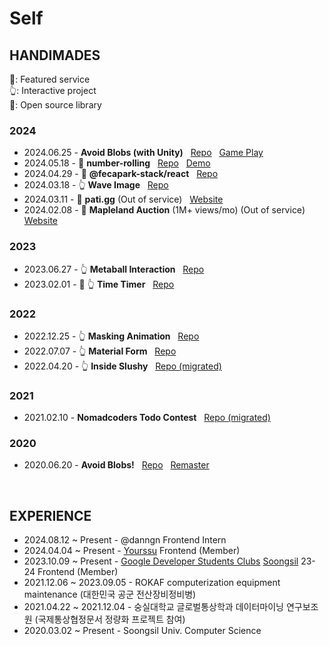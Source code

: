 # Self

## HANDIMADES

🌟: Featured service <br />
👆: Interactive project <br />
📕: Open source library

### 2024

- 2024.06.25 - **Avoid Blobs (with Unity)** &nbsp; [Repo](https://github.com/fecapark/avoid-blobs-wasm) &nbsp; [Game Play](https://avoid-blobs-wasm.vercel.app/)
- 2024.05.18 - 📕 **number-rolling** &nbsp; [Repo](https://github.com/fecapark/number-rolling) &nbsp; [Demo](https://number-rolling-web.vercel.app/)
- 2024.04.29 - 📕 **@fecapark-stack/react** &nbsp; [Repo](https://github.com/fecapark-stack/react)
- 2024.03.18 - 👆 **Wave Image** &nbsp; [Repo](https://github.com/fecapark/wave-image)
- 2024.03.11 - 🌟 **pati.gg** (Out of service) &nbsp; [Website](https://pati.gg/)
- 2024.02.08 - 🌟 **Mapleland Auction** (1M+ views/mo) (Out of service) &nbsp; [Website](https://mapleland-auction-webui.vercel.app/)

### 2023

- 2023.06.27 - 👆 **Metaball Interaction** &nbsp; [Repo](https://github.com/fecapark/metaball-interaction)
- 2023.02.01 - 🌟 👆 **Time Timer** &nbsp; [Repo](https://github.com/fecapark/time-timer)

### 2022

- 2022.12.25 - 👆 **Masking Animation** &nbsp; [Repo](https://github.com/fecapark/masking-animation)
- 2022.07.07 - 👆 **Material Form** &nbsp; [Repo](https://github.com/fecapark/material-form)
- 2022.04.20 - 👆 **Inside Slushy** &nbsp; [Repo (migrated)](https://github.com/fecapark/inside-slushy)

### 2021

- 2021.02.10 - **Nomadcoders Todo Contest** &nbsp; [Repo (migrated)](https://github.com/fecapark/nomad-todo-contest)

### 2020

- 2020.06.20 - **Avoid Blobs!** &nbsp; [Repo](https://github.com/pshtony1/avoid-blobs) &nbsp; [Remaster](https://github.com/pshtony1/test-game)


<br />

## EXPERIENCE

- 2024.08.12 ~ Present - @danngn Frontend Intern
- 2024.04.04 ~ Present - [Yourssu](https://github.com/yourssu) Frontend (Member)
- 2023.10.09 ~ Present - [Google Developer Students Clubs](https://sites.google.com/view/gdeveloperskorea/gdsc) [Soongsil](https://gdscsoongsil.pages.dev/) 23-24 Frontend (Member)
- 2021.12.06 ~ 2023.09.05 - ROKAF computerization equipment maintenance (대한민국 공군 전산장비정비병)
- 2021.04.22 ~ 2021.12.04 - 숭실대학교 글로벌통상학과 데이터마이닝 연구보조원 (국제통상협정문서 정량화 프로젝트 참여)
- 2020.03.02 ~ Present - Soongsil Univ. Computer Science
